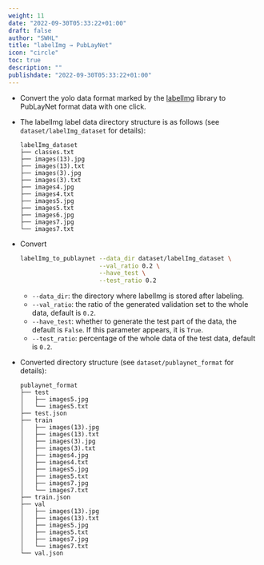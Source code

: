 ```yaml
---
weight: 11
date: "2022-09-30T05:33:22+01:00"
draft: false
author: "SWHL"
title: "labelImg → PubLayNet"
icon: "circle"
toc: true
description: ""
publishdate: "2022-09-30T05:33:22+01:00"
---
```



- Convert the yolo data format marked by the [labelImg](https://github.com/tzutalin/labelImg) library to PubLayNet format data with one click.
- The labelImg label data directory structure is as follows (see `dataset/labelImg_dataset` for details):
    ````text {linenos=table}
    labelImg_dataset
    ├── classes.txt
    ├── images(13).jpg
    ├── images(13).txt
    ├── images(3).jpg
    ├── images(3).txt
    ├── images4.jpg
    ├── images4.txt
    ├── images5.jpg
    ├── images5.txt
    ├── images6.jpg
    ├── images7.jpg
    └── images7.txt
    ````
- Convert
    ```bash {linenos=table}
    labelImg_to_publaynet --data_dir dataset/labelImg_dataset \
                          --val_ratio 0.2 \
                          --have_test \
                          --test_ratio 0.2
    ```
    - `--data_dir`: the directory where labelImg is stored after labeling.
    - `--val_ratio`: the ratio of the generated validation set to the whole data, default is `0.2`.
    - `--have_test`: whether to generate the test part of the data, the default is `False`. If this parameter appears, it is `True`.
    - `--test_ratio`: percentage of the whole data of the test data, default is `0.2`.

- Converted directory structure (see `dataset/publaynet_format` for details):
    ````text {linenos=table}
    publaynet_format
    ├── test
    │   ├── images5.jpg
    │   └── images5.txt
    ├── test.json
    ├── train
    │   ├── images(13).jpg
    │   ├── images(13).txt
    │   ├── images(3).jpg
    │   ├── images(3).txt
    │   ├── images4.jpg
    │   ├── images4.txt
    │   ├── images5.jpg
    │   ├── images5.txt
    │   ├── images7.jpg
    │   └── images7.txt
    ├── train.json
    ├── val
    │   ├── images(13).jpg
    │   ├── images(13).txt
    │   ├── images5.jpg
    │   ├── images5.txt
    │   ├── images7.jpg
    │   └── images7.txt
    └── val.json
    ````
